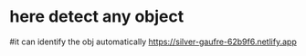 # here detect any object
#it can identify the obj automatically
https://silver-gaufre-62b9f6.netlify.app


